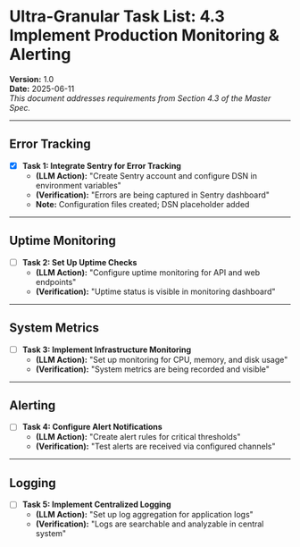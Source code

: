 # Ultra-Granular Task List: 4.3 Implement Production Monitoring & Alerting

**Version:** 1.0  
**Date:** 2025-06-11  
_This document addresses requirements from Section 4.3 of the Master Spec._

---

## Error Tracking

- [x] **Task 1: Integrate Sentry for Error Tracking**
    - **(LLM Action):** "Create Sentry account and configure DSN in environment variables"
    - **(Verification):** "Errors are being captured in Sentry dashboard"
    - **Note:** Configuration files created; DSN placeholder added

---

## Uptime Monitoring

- [ ] **Task 2: Set Up Uptime Checks**
    - **(LLM Action):** "Configure uptime monitoring for API and web endpoints"
    - **(Verification):** "Uptime status is visible in monitoring dashboard"

---

## System Metrics

- [ ] **Task 3: Implement Infrastructure Monitoring**
    - **(LLM Action):** "Set up monitoring for CPU, memory, and disk usage"
    - **(Verification):** "System metrics are being recorded and visible"

---

## Alerting

- [ ] **Task 4: Configure Alert Notifications**
    - **(LLM Action):** "Create alert rules for critical thresholds"
    - **(Verification):** "Test alerts are received via configured channels"

---

## Logging

- [ ] **Task 5: Implement Centralized Logging**
    - **(LLM Action):** "Set up log aggregation for application logs"
    - **(Verification):** "Logs are searchable and analyzable in central system"